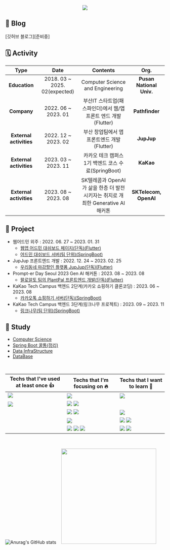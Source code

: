 <p align="center"><img src="https://capsule-render.vercel.app/api?type=waving&color=auto&height=200&section=header&text=jhy0285%20Github&fontSize=90"/></p>


## 📝 Blog
[깃허브 블로그][준비중]

## 🗓️ Activity 
| **Type** | **Date** | **Contents** | **Org.** |
|:--------:|:--------:|:--------:|:--------:|
| **Education** | 2018. 03 ~ 2025. 02(expected) | Computer Science and Engineering | **Pusan National Univ.** |
| **Company** | 2022. 06 ~ 2023. 01 | 부산IT 스타트업(패스파인더)에서 웹/앱 프론트 엔드 개발(Flutter)  | **Pathfinder** |
| **External activities** | 2022. 12 ~ 2023. 02 | 부산 창업팀에서 앱 프론트엔드 개발(Flutter) | **JupJup** |
| **External activities** | 2023. 03 ~ 2023. 11 | 카카오 테크 캠퍼스 1기 백엔드 코스 수료(SpringBoot) | **KaKao** |
| **External activities** | 2023. 08 ~ 2023. 08 | SK텔레콤과 OpenAI가 삶을 한층 더 발전시키자는 취지로 개최한 Generative AI 해커톤| **SKTelecom, OpenAI** |

## 📂 Project
- 웹어드민 외주   : 2022. 06. 27 ~ 2023. 01. 31
  -  [웹앱 어드민 대쉬보드 페이지(단독)(Flutter)](https://github.com/jhy0285/Admin-Web)
  -  [어드민 대쉬보드 서버(팀 단위)(SpringBoot)](https://github.com/jhy0285/Admin_Backend)
-  JupJup 프론트엔드 개발 : 2022. 12. 24 ~ 2023. 02. 25
    -  [우리동네 마감할인 플랫폼 JupJup(단독)(Flutter)](https://github.com/jhy0285/flutter_jupjup)
- Prompt-er Day Seoul 2023 Gen AI 해커톤 : 2023. 08 ~ 2023. 08
  - [팔로알토 팀의 PlantPal 프론트엔드 개발(단독)(Flutter)](https://github.com/jhy0285/Prompter-day-seoul-2023)
- KaKao Tech Campus 백엔드 2단계(카카오 쇼핑하기 클론코딩)  : 2023. 06 ~ 2023. 08
  - [카카오톡 쇼핑하기 서버(단독)(SpringBoot)](https://github.com/jhy0285/kakao-tech-campus-step2-backend)
- KaKao Tech Campus 백엔드 3단계(링크나무 프로젝트)  : 2023. 09 ~ 2023. 11
  - [링크나무(팀 단위)(SpringBoot)](https://github.com/jhy0285/Team9_BE)

## 📓 Study
- [Computer Science](https://github.com/jhy0285/computer-science) 
- [Spring Boot 꿀통(정리)](https://github.com/jhy0285/spring-boot)
- [Data InfraStructure](https://github.com/jhy0285/data-infrastructure)
- [DataBase](https://github.com/jhy0285/database)

<br>

|Techs that I've used at least once 👍|Techs that I'm focusing on 🔥| Techs that I want to learn 🌈|
|---|---|---|
|<img src="https://img.shields.io/badge/React-38B6FF?style=flat-square&logo=React&logoColor=white"/>&nbsp;|<img src="https://img.shields.io/badge/Flutter-CDF7F9?style=flat-square&logo=Flutter&logoColor=white"/>|<img src="https://img.shields.io/badge/Rust-7B2828?style=flat-square&logo=Rust&logoColor=white"/>|
|<img src="https://img.shields.io/badge/FastApi-120f0f?style=flat-square&logo=FastApi&logoColor=white"/>|<img src="https://img.shields.io/badge/Spring-6DB33F?style=flat-square&logo=Spring&logoColor=white"/>&nbsp;<img src="https://img.shields.io/badge/SpringBoot-6aa84f?style=flat-square&logo=SpringBoot&logoColor=white"/>
||<img src="https://img.shields.io/badge/MySQL-4479A1?style=flat-square&logo=MySQL&logoColor=white"/>&nbsp;<img src="https://img.shields.io/badge/MongoDB-47A248?style=flat-square&logo=MongoDB&logoColor=white"/>|<img src="https://img.shields.io/badge/Elasticsearch-005571?style=flat-square&logo=elasticsearch&logoColor=white"/>|
||<img src="https://img.shields.io/badge/Docker-2496ED?style=flat-square&logo=Docker&logoColor=white"/>|<img src="https://img.shields.io/badge/Kubernetes-326CE5?style=flat-square&logo=Kubernetes&logoColor=white"/>&nbsp;<img src="https://img.shields.io/badge/Jenkins-D24939?style=flat-square&logo=Jenkins&logoColor=white"/>|
||<img src="https://img.shields.io/badge/Redis-DC382D?style=flat-square&logo=Redis&logoColor=white"/>&nbsp;<img src="https://img.shields.io/badge/Apache%20Kafka-231F20?style=flat-square&logo=Apache%20Kafka&logoColor=white"/>&nbsp;<img src="https://img.shields.io/badge/JUnit5-25A162?style=flat-square&logo=Junit5&logoColor=white"/>|<img src="https://img.shields.io/badge/Prometheus-E6522C?style=flat-square&logo=Prometheus&logoColor=white"/>&nbsp;<img src="https://img.shields.io/badge/Grafana-F46800?style=flat-square&logo=Grafana&logoColor=white"/>|

<br>

 

![Anurag's GitHub stats](https://github-readme-stats-git-masterrstaa-rickstaa.vercel.app/api?username=jhy0285&&show_icons=true&theme=dark)&nbsp; &nbsp;  <img src="https://github-readme-stats.vercel.app/api/top-langs/?username=jhy0285&layout=compact" width=300>


